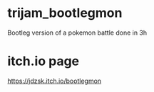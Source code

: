# trijam_bootlegmon
Bootleg version of a pokemon battle done in 3h
# itch.io page
https://jdzsk.itch.io/bootlegmon
